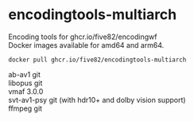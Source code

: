 # encodingtools-multiarch
Encoding tools for ghcr.io/five82/encodingwf \
Docker images available for amd64 and arm64.

`docker pull ghcr.io/five82/encodingtools-multiarch`

ab-av1 git \
libopus git \
vmaf 3.0.0 \
svt-av1-psy git (with hdr10+ and dolby vision support) \
ffmpeg git